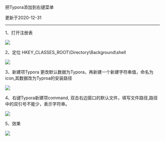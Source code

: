 把Typora添加到右键菜单

更新于2020-12-31

---

1、打开注册表

![](E:\notes\Pictures\Tools\把Typora添加到右键菜单\1-打开注册表.png)

2、定位
HKEY_CLASSES_ROOT\Directory\Background\shell

![](E:\notes\Pictures\Tools\把Typora添加到右键菜单\2-定位.png)

3、新建项Typora
更改默认数据为Typora，再新建一个新建字符串值，命名为icon,其数据改为Typroa的安装路径

![](E:\notes\Pictures\Tools\把Typora添加到右键菜单\3-新建项typora.png)

4、右键Typora新建项command,
双击右边窗口的默认文件，填写文件路径,路径中的双引号不能少，表示字符串。

![](E:\notes\Pictures\Tools\把Typora添加到右键菜单\4-新建项command.png)

5、效果

![](E:\notes\Pictures\Tools\把Typora添加到右键菜单\5-效果图..png)